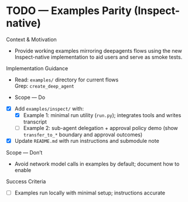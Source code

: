 # TODO — Examples Parity (Inspect-native)

Context & Motivation
- Provide working examples mirroring deepagents flows using the new Inspect-native implementation to aid users and serve as smoke tests.

Implementation Guidance
- Read: `examples/` directory for current flows  
  Grep: `create_deep_agent`

- Scope — Do
- [x] Add `examples/inspect/` with:
  - [x] Example 1: minimal run utility (`run.py`); integrates tools and writes transcript
  - [ ] Example 2: sub-agent delegation + approval policy demo (show `transfer_to_*` boundary and approval outcomes)
- [x] Update `README.md` with run instructions and submodule note

Scope — Don’t
- Avoid network model calls in examples by default; document how to enable

Success Criteria
- [ ] Examples run locally with minimal setup; instructions accurate
